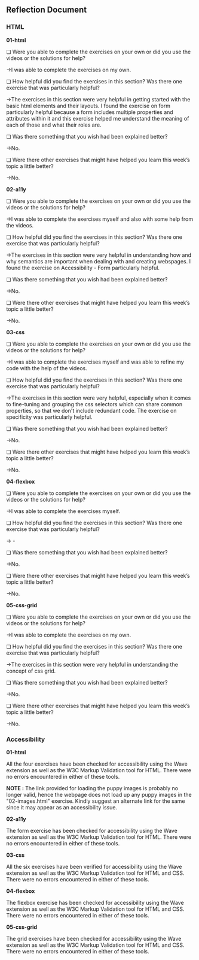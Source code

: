 ## Reflection Document

### HTML

**01-html**

❏ Were you able to complete the exercises on your own or did you use the
videos or the solutions for help?

->I was able to complete the exercises on my own.

❏ How helpful did you find the exercises in this section? Was there one
exercise that was particularly helpful?

->The exercises in this section were very helpful in getting started with the basic html elements and their layouts. I found the exercise on form particularly helpful because a form includes multiple properties and attributes within it and this exercise helped me understand the meaning of each of those and what their roles are.

❏ Was there something that you wish had been explained better?

->No.

❏ Were there other exercises that might have helped you learn this week’s
topic a little better?

->No.

**02-a11y**

❏ Were you able to complete the exercises on your own or did you use the
videos or the solutions for help?

->I was able to complete the exercises myself and also with some help from the videos.

❏ How helpful did you find the exercises in this section? Was there one
exercise that was particularly helpful?

->The exercises in this section were very helpful in understanding how and why semantics are important when dealing with and creating webspages. I found the exercise on Accessibility - Form particularly helpful.

❏ Was there something that you wish had been explained better?

->No.

❏ Were there other exercises that might have helped you learn this week’s
topic a little better?

->No.

**03-css**

❏ Were you able to complete the exercises on your own or did you use the
videos or the solutions for help?

->I was able to complete the exercises myself and was able to refine my code with the help of the videos.

❏ How helpful did you find the exercises in this section? Was there one
exercise that was particularly helpful?

->The exercises in this section were very helpful, especially when it comes to fine-tuning and grouping the css selectors which can share common properties, so that we don't include redundant code. The exercise on specificity was particularly helpful.

❏ Was there something that you wish had been explained better?

->No.

❏ Were there other exercises that might have helped you learn this week’s
topic a little better?

->No.

**04-flexbox**

❏ Were you able to complete the exercises on your own or did you use the
videos or the solutions for help?

->I was able to complete the exercises myself.

❏ How helpful did you find the exercises in this section? Was there one
exercise that was particularly helpful?

-> -

❏ Was there something that you wish had been explained better?

->No.

❏ Were there other exercises that might have helped you learn this week’s
topic a little better?

->No.

**05-css-grid**

❏ Were you able to complete the exercises on your own or did you use the
videos or the solutions for help?

->I was able to complete the exercises on my own.

❏ How helpful did you find the exercises in this section? Was there one
exercise that was particularly helpful?

->The exercises in this section were very helpful in understanding the concept of css grid.

❏ Was there something that you wish had been explained better?

->No.

❏ Were there other exercises that might have helped you learn this week’s
topic a little better?

->No.

### Accessibility

**01-html**

All the four exercises have been checked for accessibility using the Wave extension as well as the W3C Markup Validation tool for HTML. There were no errors encountered in either of these tools.

**NOTE :** The link provided for loading the puppy images is probably no longer valid, hence the webpage does not load up any puppy images in the "02-images.html" exercise. Kindly suggest an alternate link for the same since it may appear as an accessibility issue.

**02-a11y**

The form exercise has been checked for accessibility using the Wave extension as well as the W3C Markup Validation tool for HTML. There were no errors encountered in either of these tools.

**03-css**

All the six exercises have been verified for accessibility using the Wave extension as well as the W3C Markup Validation tool for HTML and CSS. There were no errors encountered in either of these tools.

**04-flexbox**

The flexbox exercise has been checked for accessibility using the Wave extension as well as the W3C Markup Validation tool for HTML and CSS. There were no errors encountered in either of these tools.

**05-css-grid**

The grid exercises have been checked for accessibility using the Wave extension as well as the W3C Markup Validation tool for HTML and CSS. There were no errors encountered in either of these tools.

